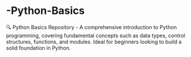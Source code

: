 # -Python-Basics
🔍 Python Basics Repository - A comprehensive introduction to Python programming, covering fundamental concepts such as data types, control structures, functions, and modules. Ideal for beginners looking to build a solid foundation in Python.
